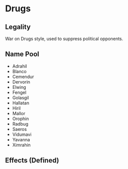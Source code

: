 # Drugs
## Legality
War on Drugs style, used to suppress political opponents.
## Name Pool
 - Adrahil
 - Blanco
 - Cemendur
 - Dervorin
 - Elwing
 - Fengel
 - Golasgil
 - Hallatan
 - Hiril
 - Mallor
 - Orophin
 - Radbug
 - Saeros
 - Vidumavi
 - Yavanna
 - Ximrahin
## Effects (Defined)

<!--stackedit_data:
eyJoaXN0b3J5IjpbLTM0ODk5NTEyXX0=
-->